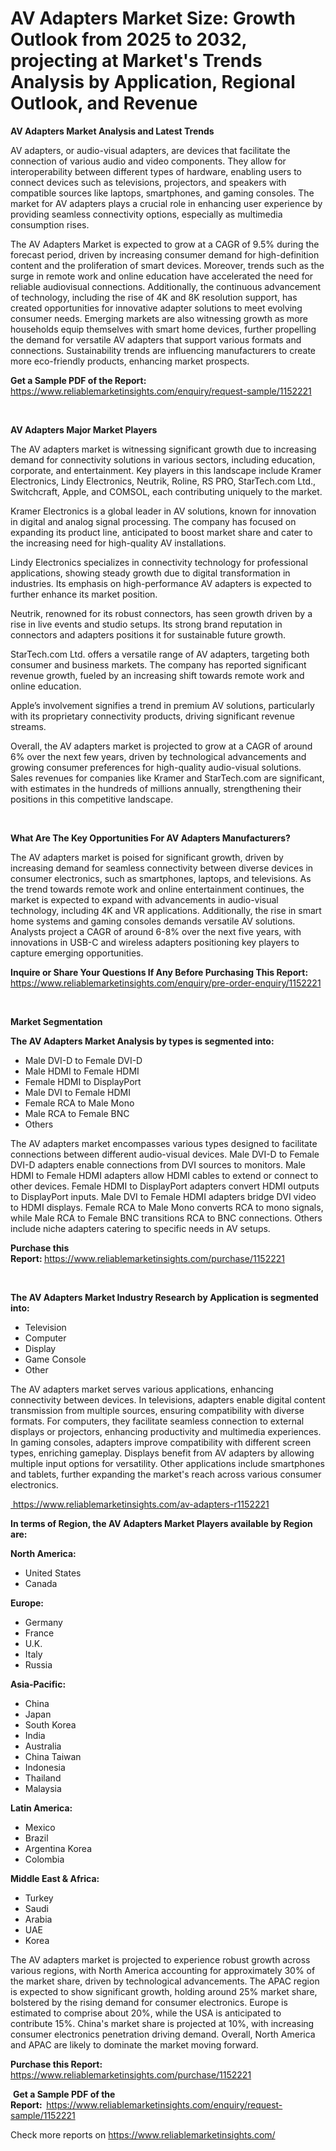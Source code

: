 <p><h1>AV Adapters Market Size: Growth Outlook from 2025 to 2032, projecting at Market's Trends Analysis by Application, Regional Outlook, and Revenue</h1></p><p><strong>AV Adapters Market Analysis and Latest Trends</strong></p>
<p><p>AV adapters, or audio-visual adapters, are devices that facilitate the connection of various audio and video components. They allow for interoperability between different types of hardware, enabling users to connect devices such as televisions, projectors, and speakers with compatible sources like laptops, smartphones, and gaming consoles. The market for AV adapters plays a crucial role in enhancing user experience by providing seamless connectivity options, especially as multimedia consumption rises.</p><p>The AV Adapters Market is expected to grow at a CAGR of 9.5% during the forecast period, driven by increasing consumer demand for high-definition content and the proliferation of smart devices. Moreover, trends such as the surge in remote work and online education have accelerated the need for reliable audiovisual connections. Additionally, the continuous advancement of technology, including the rise of 4K and 8K resolution support, has created opportunities for innovative adapter solutions to meet evolving consumer needs. Emerging markets are also witnessing growth as more households equip themselves with smart home devices, further propelling the demand for versatile AV adapters that support various formats and connections. Sustainability trends are influencing manufacturers to create more eco-friendly products, enhancing market prospects.</p></p>
<p><strong>Get a Sample PDF of the Report:&nbsp;</strong> <a href="https://www.reliablemarketinsights.com/enquiry/request-sample/1152221?utm_campaign=1894&utm_medium=2&utm_source=Github&utm_content=ia&utm_term=11022025&utm_id=av-adapters">https://www.reliablemarketinsights.com/enquiry/request-sample/1152221</a></p>
<p>&nbsp;</p>
<p><strong>AV Adapters Major Market Players</strong></p>
<p><p>The AV adapters market is witnessing significant growth due to increasing demand for connectivity solutions in various sectors, including education, corporate, and entertainment. Key players in this landscape include Kramer Electronics, Lindy Electronics, Neutrik, Roline, RS PRO, StarTech.com Ltd., Switchcraft, Apple, and COMSOL, each contributing uniquely to the market.</p><p>Kramer Electronics is a global leader in AV solutions, known for innovation in digital and analog signal processing. The company has focused on expanding its product line, anticipated to boost market share and cater to the increasing need for high-quality AV installations.</p><p>Lindy Electronics specializes in connectivity technology for professional applications, showing steady growth due to digital transformation in industries. Its emphasis on high-performance AV adapters is expected to further enhance its market position.</p><p>Neutrik, renowned for its robust connectors, has seen growth driven by a rise in live events and studio setups. Its strong brand reputation in connectors and adapters positions it for sustainable future growth.</p><p>StarTech.com Ltd. offers a versatile range of AV adapters, targeting both consumer and business markets. The company has reported significant revenue growth, fueled by an increasing shift towards remote work and online education.</p><p>Apple’s involvement signifies a trend in premium AV solutions, particularly with its proprietary connectivity products, driving significant revenue streams.</p><p>Overall, the AV adapters market is projected to grow at a CAGR of around 6% over the next few years, driven by technological advancements and growing consumer preferences for high-quality audio-visual solutions. Sales revenues for companies like Kramer and StarTech.com are significant, with estimates in the hundreds of millions annually, strengthening their positions in this competitive landscape.</p></p>
<p>&nbsp;</p>
<p><strong>What Are The Key Opportunities For AV Adapters Manufacturers?</strong></p>
<p><p>The AV adapters market is poised for significant growth, driven by increasing demand for seamless connectivity between diverse devices in consumer electronics, such as smartphones, laptops, and televisions. As the trend towards remote work and online entertainment continues, the market is expected to expand with advancements in audio-visual technology, including 4K and VR applications. Additionally, the rise in smart home systems and gaming consoles demands versatile AV solutions. Analysts project a CAGR of around 6-8% over the next five years, with innovations in USB-C and wireless adapters positioning key players to capture emerging opportunities.</p></p>
<p><strong>Inquire or Share Your Questions If Any Before Purchasing This Report:</strong> <a href="https://www.reliablemarketinsights.com/enquiry/pre-order-enquiry/1152221?utm_campaign=1894&utm_medium=2&utm_source=Github&utm_content=ia&utm_term=11022025&utm_id=av-adapters">https://www.reliablemarketinsights.com/enquiry/pre-order-enquiry/1152221</a></p>
<p>&nbsp;</p>
<p><strong>Market Segmentation</strong></p>
<p><strong>The AV Adapters Market Analysis by types is segmented into:</strong></p>
<p><ul><li>Male DVI-D to Female DVI-D</li><li>Male HDMI to Female HDMI</li><li>Female HDMI to DisplayPort</li><li>Male DVI to Female HDMI</li><li>Female RCA to Male Mono</li><li>Male RCA to Female BNC</li><li>Others</li></ul></p>
<p><p>The AV adapters market encompasses various types designed to facilitate connections between different audio-visual devices. Male DVI-D to Female DVI-D adapters enable connections from DVI sources to monitors. Male HDMI to Female HDMI adapters allow HDMI cables to extend or connect to other devices. Female HDMI to DisplayPort adapters convert HDMI outputs to DisplayPort inputs. Male DVI to Female HDMI adapters bridge DVI video to HDMI displays. Female RCA to Male Mono converts RCA to mono signals, while Male RCA to Female BNC transitions RCA to BNC connections. Others include niche adapters catering to specific needs in AV setups.</p></p>
<p><strong>Purchase this Report:&nbsp;</strong><a href="https://www.reliablemarketinsights.com/purchase/1152221?utm_campaign=1894&utm_medium=2&utm_source=Github&utm_content=ia&utm_term=11022025&utm_id=av-adapters">https://www.reliablemarketinsights.com/purchase/1152221</a></p>
<p>&nbsp;</p>
<p><strong>The AV Adapters Market Industry Research by Application is segmented into:</strong></p>
<p><ul><li>Television</li><li>Computer</li><li>Display</li><li>Game Console</li><li>Other</li></ul></p>
<p><p>The AV adapters market serves various applications, enhancing connectivity between devices. In televisions, adapters enable digital content transmission from multiple sources, ensuring compatibility with diverse formats. For computers, they facilitate seamless connection to external displays or projectors, enhancing productivity and multimedia experiences. In gaming consoles, adapters improve compatibility with different screen types, enriching gameplay. Displays benefit from AV adapters by allowing multiple input options for versatility. Other applications include smartphones and tablets, further expanding the market's reach across various consumer electronics.</p></p>
<p><a href="https://www.reliablemarketinsights.com/av-adapters-r1152221?utm_campaign=1894&utm_medium=2&utm_source=Github&utm_content=ia&utm_term=11022025&utm_id=av-adapters">&nbsp;https://www.reliablemarketinsights.com/av-adapters-r1152221</a></p>
<p><strong>In terms of Region, the AV Adapters Market Players available by Region are:</strong></p>
<p>
    <p> <strong> North America: </strong>
        <ul>
            <li>United States</li>
            <li>Canada</li>
        </ul>
        </p> 
    <p> <strong> Europe: </strong>
        <ul>
            <li>Germany</li>
            <li>France</li>
            <li>U.K.</li>
            <li>Italy</li>
            <li>Russia</li>
        </ul>
        </p> 
    <p> <strong> Asia-Pacific: </strong>
        <ul>
            <li>China</li>
            <li>Japan</li>
            <li>South Korea</li>
            <li>India</li>
            <li>Australia</li>
            <li>China Taiwan</li>
            <li>Indonesia</li>
            <li>Thailand</li>
            <li>Malaysia</li>
        </ul>
        </p> 
    <p> <strong> Latin America: </strong>
        <ul>
            <li>Mexico</li>
            <li>Brazil</li>
            <li>Argentina Korea</li>
            <li>Colombia</li>
        </ul>
        </p> 
    <p> <strong> Middle East & Africa: </strong>
        <ul>
            <li>Turkey</li>
            <li>Saudi</li>
            <li>Arabia</li>
            <li>UAE</li>
            <li>Korea</li>
        </ul>
    </p>
    </p>
<p><p>The AV adapters market is projected to experience robust growth across various regions, with North America accounting for approximately 30% of the market share, driven by technological advancements. The APAC region is expected to show significant growth, holding around 25% market share, bolstered by the rising demand for consumer electronics. Europe is estimated to comprise about 20%, while the USA is anticipated to contribute 15%. China's market share is projected at 10%, with increasing consumer electronics penetration driving demand. Overall, North America and APAC are likely to dominate the market moving forward.</p></p>
<p><strong>Purchase this Report: </strong><a href="https://www.reliablemarketinsights.com/purchase/1152221?utm_campaign=1894&utm_medium=2&utm_source=Github&utm_content=ia&utm_term=11022025&utm_id=av-adapters">https://www.reliablemarketinsights.com/purchase/1152221</a></p>
<p>&nbsp;<strong>Get a Sample PDF of the Report:&nbsp;&nbsp;</strong><a href="https://www.reliablemarketinsights.com/enquiry/request-sample/1152221?utm_campaign=1894&utm_medium=2&utm_source=Github&utm_content=ia&utm_term=11022025&utm_id=av-adapters">https://www.reliablemarketinsights.com/enquiry/request-sample/1152221</a></p>
<p><strong></strong></p>
<p>Check more reports on <a href="https://www.reliablemarketinsights.com/?utm_campaign=1894&utm_medium=2&utm_source=Github&utm_content=ia&utm_term=11022025&utm_id=av-adapters">https://www.reliablemarketinsights.com/</a></p>